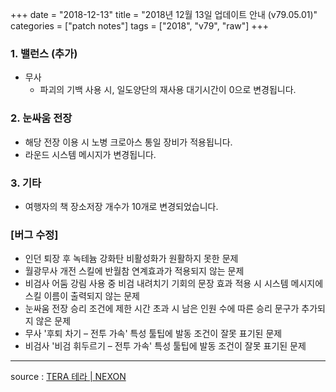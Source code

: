 +++
date = "2018-12-13"
title = "2018년 12월 13일 업데이트 안내 (v79.05.01)"
categories = ["patch notes"]
tags = ["2018", "v79", "raw"]
+++

### 1. 밸런스 (추가)
- 무사
  - 파괴의 기백 사용 시, 일도양단의 재사용 대기시간이 0으로 변경됩니다.

### 2. 눈싸움 전장
- 해당 전장 이용 시 노병 크로아스 통일 장비가 적용됩니다.
- 라운드 시스템 메시지가 변경됩니다.

### 3. 기타
- 여행자의 책 장소저장 개수가 10개로 변경되었습니다.

### [버그 수정]
- 인던 퇴장 후 녹테늄 강화탄 비활성화가 원활하지 못한 문제
- 월광무사 개전 스킬에 반월참 연계효과가 적용되지 않는 문제
- 비검사 어둠 강림 사용 중 비검 내려치기 기회의 문장 효과 적용 시 시스템 메시지에 스킬 이름이 출력되지 않는 문제
- 눈싸움 전장 승리 조건에 제한 시간 초과 시 남은 인원 수에 따른 승리 문구가 추가되지 않은 문제
- 무사 '후퇴 차기 – 전투 가속' 특성 툴팁에 발동 조건이 잘못 표기된 문제
- 비검사 '비검 휘두르기 – 전투 가속' 특성 툴팁에 발동 조건이 잘못 표기된 문제

----

source : [TERA 테라 | NEXON](http://tera.nexon.com/news/update/view.aspx?n4articlesn=369)
